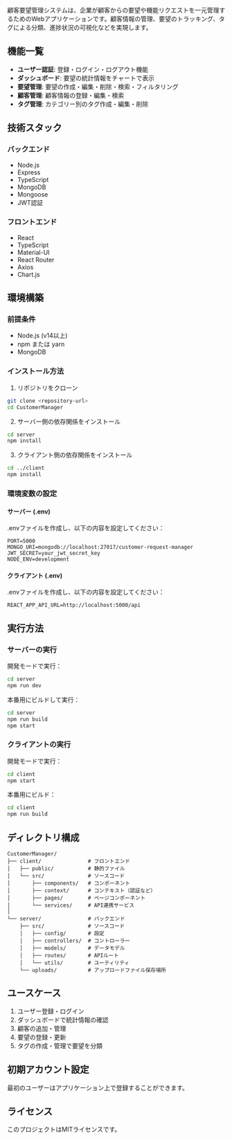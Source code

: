 顧客要望管理システムは、企業が顧客からの要望や機能リクエストを一元管理するためのWebアプリケーションです。顧客情報の管理、要望のトラッキング、タグによる分類、進捗状況の可視化などを実現します。

## 機能一覧

- **ユーザー認証**: 登録・ログイン・ログアウト機能
- **ダッシュボード**: 要望の統計情報をチャートで表示
- **要望管理**: 要望の作成・編集・削除・検索・フィルタリング
- **顧客管理**: 顧客情報の登録・編集・検索
- **タグ管理**: カテゴリー別のタグ作成・編集・削除

## 技術スタック

### バックエンド
- Node.js
- Express
- TypeScript
- MongoDB
- Mongoose
- JWT認証

### フロントエンド
- React
- TypeScript
- Material-UI
- React Router
- Axios
- Chart.js

## 環境構築

### 前提条件
- Node.js (v14以上)
- npm または yarn
- MongoDB

### インストール方法

1. リポジトリをクローン
```bash
git clone <repository-url>
cd CustomerManager
```

2. サーバー側の依存関係をインストール
```bash
cd server
npm install
```

3. クライアント側の依存関係をインストール
```bash
cd ../client
npm install
```

### 環境変数の設定

#### サーバー (.env)
.envファイルを作成し、以下の内容を設定してください：

```
PORT=5000
MONGO_URI=mongodb://localhost:27017/customer-request-manager
JWT_SECRET=your_jwt_secret_key
NODE_ENV=development
```

#### クライアント (.env)
.envファイルを作成し、以下の内容を設定してください：

```
REACT_APP_API_URL=http://localhost:5000/api
```

## 実行方法

### サーバーの実行

開発モードで実行：
```bash
cd server
npm run dev
```

本番用にビルドして実行：
```bash
cd server
npm run build
npm start
```

### クライアントの実行

開発モードで実行：
```bash
cd client
npm start
```

本番用にビルド：
```bash
cd client
npm run build
```

## ディレクトリ構成

```
CustomerManager/
├── client/               # フロントエンド
│   ├── public/           # 静的ファイル
│   └── src/              # ソースコード
│       ├── components/   # コンポーネント
│       ├── context/      # コンテキスト（認証など）
│       ├── pages/        # ページコンポーネント
│       └── services/     # API連携サービス
│
└── server/               # バックエンド
    ├── src/              # ソースコード
    │   ├── config/       # 設定
    │   ├── controllers/  # コントローラー
    │   ├── models/       # データモデル
    │   ├── routes/       # APIルート
    │   └── utils/        # ユーティリティ
    └── uploads/          # アップロードファイル保存場所
```

## ユースケース

1. ユーザー登録・ログイン
2. ダッシュボードで統計情報の確認
3. 顧客の追加・管理
4. 要望の登録・更新
5. タグの作成・管理で要望を分類

## 初期アカウント設定

最初のユーザーはアプリケーション上で登録することができます。

## ライセンス

このプロジェクトはMITライセンスです。